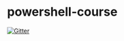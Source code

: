 # powershell-course

[![Gitter](https://badges.gitter.im/powershell-course/community.svg)](https://gitter.im/powershell-course/community?utm_source=badge&utm_medium=badge&utm_campaign=pr-badge&utm_content=badge)